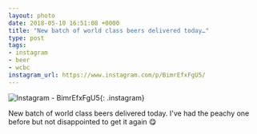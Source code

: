 ```yaml
---
layout: photo
date: 2018-05-10 16:51:08 +0000
title: "New batch of world class beers delivered today…"
type: post
tags:
- instagram
- beer
- wcbc
instagram_url: https://www.instagram.com/p/BimrEfxFgU5/
---
```


![Instagram - BimrEfxFgU5](https://colinseymour.co.uk/img/BimrEfxFgU5.jpg){: .instagram}

New batch of world class beers delivered today. I've had the peachy one before but not disappointed to get it again 😋  

